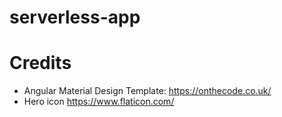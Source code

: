 # serverless-app

# Credits

- Angular Material Design Template: https://onthecode.co.uk/
- Hero icon https://www.flaticon.com/
